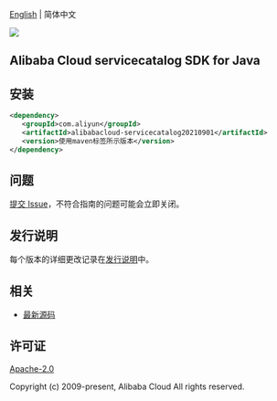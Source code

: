 [English](README.md) | 简体中文

![](https://aliyunsdk-pages.alicdn.com/icons/AlibabaCloud.svg)

## Alibaba Cloud servicecatalog SDK for Java

## 安装

```xml
<dependency>
   <groupId>com.aliyun</groupId>
   <artifactId>alibabacloud-servicecatalog20210901</artifactId>
   <version>使用maven标签所示版本</version>
</dependency>
```

## 问题

[提交 Issue](https://github.com/aliyun/alibabacloud-java-async-sdk/issues/new)，不符合指南的问题可能会立即关闭。

## 发行说明

每个版本的详细更改记录在[发行说明](./ChangeLog.txt)中。

## 相关

- [最新源码](https://github.com/aliyun/alibabacloud-async-java-sdk/)

## 许可证

[Apache-2.0](http://www.apache.org/licenses/LICENSE-2.0)

Copyright (c) 2009-present, Alibaba Cloud All rights reserved.
